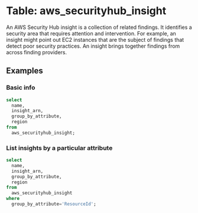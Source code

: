 # Table: aws_securityhub_insight

An AWS Security Hub insight is a collection of related findings. It identifies a security area that requires attention and intervention. For example, an insight might point out EC2 instances that are the subject of findings that detect poor security practices. An insight brings together findings from across finding providers.

## Examples

### Basic info

```sql
select
  name,
  insight_arn,
  group_by_attribute,
  region
from
  aws_securityhub_insight;
```

### List insights by a particular attribute

```sql
select
  name,
  insight_arn,
  group_by_attribute,
  region
from
  aws_securityhub_insight
where
  group_by_attribute='ResourceId';
```
